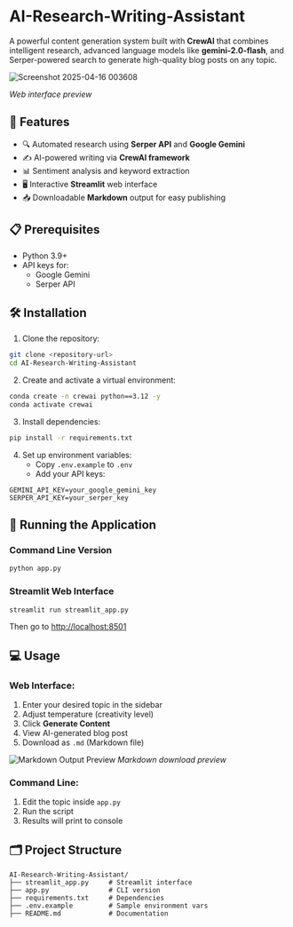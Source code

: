 
# AI-Research-Writing-Assistant

A powerful content generation system built with **CrewAI** that combines intelligent research, advanced language models like **gemini-2.0-flash**, and Serper-powered search to generate high-quality blog posts on any topic.

![Screenshot 2025-04-16 003608](https://github.com/user-attachments/assets/f9446042-9836-49b7-b947-ff6673bcc2fb)

*Web interface preview*

## 🚀 Features

- 🔍 Automated research using **Serper API** and **Google Gemini**
- ✍️ AI-powered writing via **CrewAI framework**
- 📊 Sentiment analysis and keyword extraction
- 🖥️ Interactive **Streamlit** web interface
- 📥 Downloadable **Markdown** output for easy publishing

## 📋 Prerequisites

- Python 3.9+
- API keys for:
  - Google Gemini
  - Serper API

## 🛠️ Installation

1. Clone the repository:
```bash
git clone <repository-url>
cd AI-Research-Writing-Assistant
```

2. Create and activate a virtual environment:
```bash
conda create -n crewai python==3.12 -y
conda activate crewai
```

3. Install dependencies:
```bash
pip install -r requirements.txt
```

4. Set up environment variables:
   - Copy `.env.example` to `.env`
   - Add your API keys:
```env
GEMINI_API_KEY=your_google_gemini_key
SERPER_API_KEY=your_serper_key
```

## 🚀 Running the Application

### Command Line Version
```bash
python app.py
```

### Streamlit Web Interface
```bash
streamlit run streamlit_app.py
```
Then go to [http://localhost:8501](http://localhost:8501)

## 💻 Usage

### Web Interface:
1. Enter your desired topic in the sidebar
2. Adjust temperature (creativity level)
3. Click **Generate Content**
4. View AI-generated blog post
5. Download as `.md` (Markdown file)

![Markdown Output Preview](./assets/download_preview.png)
*Markdown download preview*

### Command Line:
1. Edit the topic inside `app.py`
2. Run the script
3. Results will print to console

## 🗂️ Project Structure

```
AI-Research-Writing-Assistant/
├── streamlit_app.py     # Streamlit interface
├── app.py               # CLI version
├── requirements.txt     # Dependencies
├── .env.example         # Sample environment vars
├── README.md            # Documentation
```
